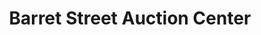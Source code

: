 ---
title: "Barret Street Auction Center"
url: /virginia-beach/barret-street-auction-center/
shop: antiques
---